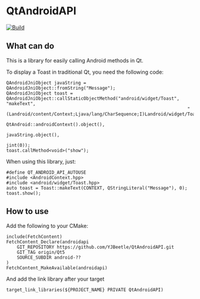 # QtAndroidAPI

[![Build](https://github.com/YJBeetle/QtAndroidAPI/actions/workflows/Build-Qt5.yaml/badge.svg?branch=Qt5)](https://github.com/YJBeetle/QtAndroidAPI/actions/workflows/Build-Qt5.yaml)

## What can do

This is a library for easily calling Android methods in Qt.

To display a Toast in traditional Qt, you need the following code:

    QAndroidJniObject javaString = QAndroidJniObject::fromString("Message");
    QAndroidJniObject toast = QAndroidJniObject::callStaticObjectMethod("android/widget/Toast", "makeText",
                                                                        "(Landroid/content/Context;Ljava/lang/CharSequence;I)Landroid/widget/Toast;",
                                                                        QtAndroid::androidContext().object(),
                                                                        javaString.object(),
                                                                        jint(0));
    toast.callMethod<void>("show");

When using this library, just:

    #define QT_ANDROID_API_AUTOUSE
    #include <AndroidContext.hpp>
    #include <android/widget/Toast.hpp>
    auto toast = Toast::makeText(CONTEXT, QStringLiteral("Message"), 0);
    toast.show();

## How to use

Add the following to your CMake:

    include(FetchContent)
    FetchContent_Declare(androidapi
        GIT_REPOSITORY https://github.com/YJBeetle/QtAndroidAPI.git
        GIT_TAG origin/Qt5
        SOURCE_SUBDIR android-??
    )
    FetchContent_MakeAvailable(androidapi)

And add the link library after your target

    target_link_libraries(${PROJECT_NAME} PRIVATE QtAndroidAPI)
